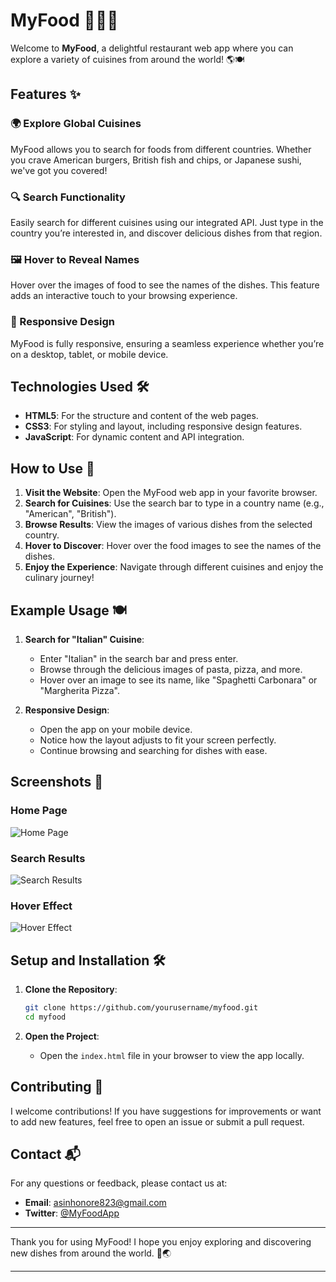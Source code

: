 # MyFood 🍔🍕🍣

Welcome to **MyFood**, a delightful restaurant web app where you can explore a variety of cuisines from around the world! 🌎🍽️

## Features ✨

### 🌍 Explore Global Cuisines
MyFood allows you to search for foods from different countries. Whether you crave American burgers, British fish and chips, or Japanese sushi, we've got you covered!

### 🔍 Search Functionality
Easily search for different cuisines using our integrated API. Just type in the country you’re interested in, and discover delicious dishes from that region.

### 🖼️ Hover to Reveal Names
Hover over the images of food to see the names of the dishes. This feature adds an interactive touch to your browsing experience.

### 📱 Responsive Design
MyFood is fully responsive, ensuring a seamless experience whether you’re on a desktop, tablet, or mobile device.

## Technologies Used 🛠️

- **HTML5**: For the structure and content of the web pages.
- **CSS3**: For styling and layout, including responsive design features.
- **JavaScript**: For dynamic content and API integration.

## How to Use 🚀

1. **Visit the Website**: Open the MyFood web app in your favorite browser.
2. **Search for Cuisines**: Use the search bar to type in a country name (e.g., "American", "British").
3. **Browse Results**: View the images of various dishes from the selected country.
4. **Hover to Discover**: Hover over the food images to see the names of the dishes.
5. **Enjoy the Experience**: Navigate through different cuisines and enjoy the culinary journey!

## Example Usage 🍽️

1. **Search for "Italian" Cuisine**:
   - Enter "Italian" in the search bar and press enter.
   - Browse through the delicious images of pasta, pizza, and more.
   - Hover over an image to see its name, like "Spaghetti Carbonara" or "Margherita Pizza".

2. **Responsive Design**:
   - Open the app on your mobile device.
   - Notice how the layout adjusts to fit your screen perfectly.
   - Continue browsing and searching for dishes with ease.

## Screenshots 📸

### Home Page
![Home Page](screenshots/homepage.png)

### Search Results
![Search Results](screenshots/search-results.png)

### Hover Effect
![Hover Effect](screenshots/hover-effect.png)

## Setup and Installation 🛠️

1. **Clone the Repository**:
   ```bash
   git clone https://github.com/yourusername/myfood.git
   cd myfood
   ```

2. **Open the Project**:
   - Open the `index.html` file in your browser to view the app locally.

## Contributing 🤝

I welcome contributions! If you have suggestions for improvements or want to add new features, feel free to open an issue or submit a pull request.

## Contact 📬

For any questions or feedback, please contact us at:
- **Email**: asinhonore823@gmail.com
- **Twitter**: [@MyFoodApp](https://twitter.com/MyFoodApp)

---

Thank you for using MyFood! I hope you enjoy exploring and discovering new dishes from around the world. 🍴🌏

---
